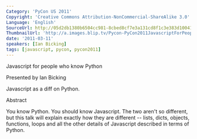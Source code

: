 ```yaml
---
Category: 'PyCon US 2011'
Copyright: 'Creative Commons Attribution-NonCommercial-ShareAlike 3.0'
Language: 'English'
SourceUrl: http://05d2db1380b6504cc981-8cbed8cf7e3a131cd8f1c3e383d10041.r93.cf2.rackcdn.com/pycon-us-2011/383_javascript-for-people-who-know-python.mp4
ThumbnailUrl: 'http://a.images.blip.tv/Pycon-PyCon2011JavascriptForPeopleWhoKnowPython724.png'
date: '2011-03-11'
speakers: [Ian Bicking]
tags: [javascript, pycon, pycon2011]
---
```

Javascript for people who know Python

Presented by Ian Bicking

Javascript as a diff on Python.

Abstract

You know Python. You should know Javascript. The two aren't so different, but
this talk will explain exactly how they are different -- lists, dicts,
objects, functions, loops and all the other details of Javascript described in
terms of Python.

